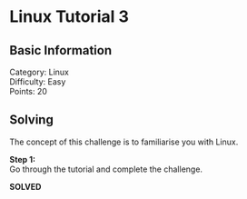 # Linux Tutorial 3

## Basic Information
Category: Linux    
Difficulty: Easy  
Points: 20  

## Solving
The concept of this challenge is to familiarise you with Linux. 
  
**Step 1:**  
Go through the tutorial and complete the challenge.  

**SOLVED**  
